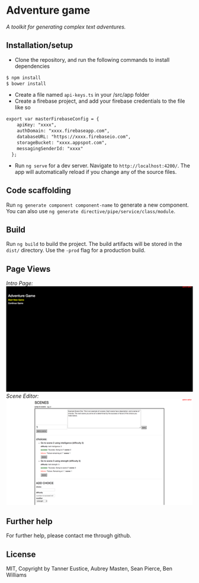 # Adventure game
_A toolkit for generating complex text adventures._

## Installation/setup
* Clone the repository, and run the following commands to install dependencies

```
$ npm install
$ bower install
```
* Create a file named `api-keys.ts` in your /src/app folder
* Create a firebase project, and add your firebase credentials to the file like so
```
export var masterFirebaseConfig = {
    apiKey: "xxxx",
    authDomain: "xxxx.firebaseapp.com",
    databaseURL: "https://xxxx.firebaseio.com",
    storageBucket: "xxxx.appspot.com",
    messagingSenderId: "xxxx"
  };
```
* Run `ng serve` for a dev server. Navigate to `http://localhost:4200/`. The app will automatically reload if you change any of the source files.

## Code scaffolding

Run `ng generate component component-name` to generate a new component. You can also use `ng generate directive/pipe/service/class/module`.

## Build

Run `ng build` to build the project. The build artifacts will be stored in the `dist/` directory. Use the `-prod` flag for a production build.


## Page Views

_Intro Page:_
![](https://github.com/teustice/adventure-game/blob/master/src/assets/img/Screen%20Shot%202017-06-29%20at%203.43.14%20PM.png)
_Scene Editor:_
![](https://github.com/teustice/adventure-game/blob/master/src/assets/img/Screen%20Shot%202017-06-29%20at%203.42.38%20PM.png)

## Further help

For further help, please contact me through github.

## License

MIT, Copyright by Tanner Eustice, Aubrey Masten, Sean Pierce, Ben Williams
